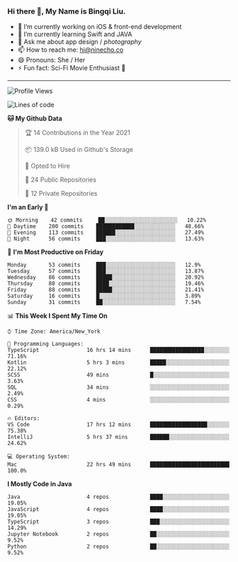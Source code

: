 ### Hi there 👋, My Name is Bingqi Liu.

- 🔭 I’m currently working on iOS & front-end development
- 🌱 I’m currently learning Swift and JAVA
- 💬 Ask me about app design / *photography*
- 📫 How to reach me: hi@ninecho.co
- 😄 Pronouns: She / Her
- ⚡ Fun fact: Sci-Fi Movie Enthusiast 🚀

---

<!--START_SECTION:waka-->
![Profile Views](http://img.shields.io/badge/Profile%20Views-1-blue)

![Lines of code](https://img.shields.io/badge/From%20Hello%20World%20I%27ve%20Written-3.0%20million%20lines%20of%20code-blue)

**🐱 My Github Data** 

> 🏆 14 Contributions in the Year 2021
 > 
> 📦 139.0 kB Used in Github's Storage 
 > 
> 💼 Opted to Hire
 > 
> 📜 24 Public Repositories 
 > 
> 🔑 12 Private Repositories  
 > 
**I'm an Early 🐤** 

```text
🌞 Morning    42 commits     ██░░░░░░░░░░░░░░░░░░░░░░░   10.22% 
🌆 Daytime    200 commits    ████████████░░░░░░░░░░░░░   48.66% 
🌃 Evening    113 commits    ██████░░░░░░░░░░░░░░░░░░░   27.49% 
🌙 Night      56 commits     ███░░░░░░░░░░░░░░░░░░░░░░   13.63%

```
📅 **I'm Most Productive on Friday** 

```text
Monday       53 commits     ███░░░░░░░░░░░░░░░░░░░░░░   12.9% 
Tuesday      57 commits     ███░░░░░░░░░░░░░░░░░░░░░░   13.87% 
Wednesday    86 commits     █████░░░░░░░░░░░░░░░░░░░░   20.92% 
Thursday     80 commits     ████░░░░░░░░░░░░░░░░░░░░░   19.46% 
Friday       88 commits     █████░░░░░░░░░░░░░░░░░░░░   21.41% 
Saturday     16 commits     █░░░░░░░░░░░░░░░░░░░░░░░░   3.89% 
Sunday       31 commits     ██░░░░░░░░░░░░░░░░░░░░░░░   7.54%

```


📊 **This Week I Spent My Time On** 

```text
⌚︎ Time Zone: America/New_York

💬 Programming Languages: 
TypeScript               16 hrs 14 mins      █████████████████░░░░░░░░   71.16% 
Kotlin                   5 hrs 3 mins        █████░░░░░░░░░░░░░░░░░░░░   22.12% 
SCSS                     49 mins             █░░░░░░░░░░░░░░░░░░░░░░░░   3.63% 
SQL                      34 mins             ░░░░░░░░░░░░░░░░░░░░░░░░░   2.49% 
CSS                      4 mins              ░░░░░░░░░░░░░░░░░░░░░░░░░   0.29%

🔥 Editors: 
VS Code                  17 hrs 12 mins      ██████████████████░░░░░░░   75.38% 
IntelliJ                 5 hrs 37 mins       ██████░░░░░░░░░░░░░░░░░░░   24.62%

💻 Operating System: 
Mac                      22 hrs 49 mins      █████████████████████████   100.0%

```

**I Mostly Code in Java** 

```text
Java                     4 repos             ████░░░░░░░░░░░░░░░░░░░░░   19.05% 
JavaScript               4 repos             ████░░░░░░░░░░░░░░░░░░░░░   19.05% 
TypeScript               3 repos             ███░░░░░░░░░░░░░░░░░░░░░░   14.29% 
Jupyter Notebook         2 repos             ██░░░░░░░░░░░░░░░░░░░░░░░   9.52% 
Python                   2 repos             ██░░░░░░░░░░░░░░░░░░░░░░░   9.52%

```



<!--END_SECTION:waka-->
